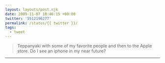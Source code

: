 ```yaml
---
layout: layouts/post.njk
date: 2009-11-07 18:46:15 +00:00
twitter: '5512196277'
permalink: /status/{{ twitter }}/
tags: 
  - tweet
---
```


> Teppanyaki with some of my favorite people and then to the Apple store. Do I see an iphone in my near future?

---
